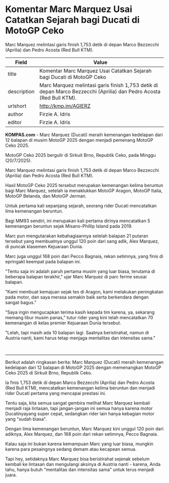 # Komentar Marc Marquez Usai Catatkan Sejarah bagi Ducati di MotoGP Ceko

Marc Marquez melintasi garis finish 1,753 detik di depan Marco Bezzecchi (Aprilia) dan Pedro Acosta (Red Bull KTM).

| Field       | Value                                                       |
|-------------|-------------------------------------------------------------|
| title       | Komentar Marc Marquez Usai Catatkan Sejarah bagi Ducati di MotoGP Ceko |
| description | Marc Marquez melintasi garis finish 1,753 detik di depan Marco Bezzecchi (Aprilia) dan Pedro Acosta (Red Bull KTM). |
| urlshort    | http://kmp.im/AGIERZ |
| author      | Firzie A. Idris |
| editor      | Firzie A. Idris |

**KOMPAS.com** - Marc Marquez (Ducati) meraih kemenangan kedelapan dari 12 balapan di musim MotoGP 2025 dengan menjadi pemenang MotoGP Ceko 2025.

MotoGP Ceko 2025 bergulir di Sirkuit Brno, Republik Ceko, pada Minggu (20/7/2025).

Marc Marquez melintasi garis finish 1,753 detik di depan Marco Bezzecchi (Aprilia) dan Pedro Acosta (Red Bull KTM).

Hasil MotoGP Ceko 2025 tersebut merupakan kemenangan kelima beruntun bagi Marc Marquez, setelah ia menaklukkan MotoGP Aragon, MotoGP Italia, MotoGP Belanda, dan MotoGP Jerman.

Untuk pertama kali sepanjang sejarah, seorang rider Ducati mencatatkan lima kemenangan beruntun.

Bagi MM93 sendiri, ini merupakan kali pertama dirinya mencatatkan 5 kemenangan beruntun sejak Misano-Phillip Island pada 2019.

Marc pun mengutarakan kebahagiaannya setelah balapan 21 putaran tersebut yang membuatnya unggul 120 poin dari sang adik, Alex Marquez, di puncak klasemen Kejuaraan Dunia.

Marc juga unggul 168 poin dari Pecco Bagnaia, rekan setimnya, yang finis di epringakt keempat pada balapan ini.

\"Tentu saja ini adalah paruh pertama musim yang luar biasa, terutama di beberapa balapan terakhir,\" ujar Marc Marquez di parc ferme seusai balapan.

\"Kami membuat kemajuan sejak tes di Aragon, kami melakukan peningkatan pada motor, dan saya merasa semakin baik serta berkendara dengan sangat bagus.\"

\"Saya ingin mengucapkan terima kasih kepada tim karena, ya, sekarang memang libur musim panas,\" tutur rider yang kini telah mencatatkan 70 kemenangan di kelas premier Kejuaraan Dunia tersebut.

\"Lelah, tapi masih ada 10 balapan lagi. Saatnya beristirahat, namun di Austria nanti, kami harus tetap menjaga mentalitas dan intensitas sama.\"

 

---
Berikut adalah ringkasan berita: Marc Marquez (Ducati) meraih kemenangan kedelapan dari 12 balapan di MotoGP 2025 dengan memenangkan MotoGP Ceko 2025 di Sirkuit Brno, Republik Ceko.

 Ia finis 1,753 detik di depan Marco Bezzecchi (Aprilia) dan Pedro Acosta (Red Bull KTM), mencatatkan kemenangan kelima beruntun dan menjadi rider Ducati pertama yang mencapai prestasi ini.



Tentu saja, kita semua sangat gembira melihat Marc Marquez kembali menjadi raja lintasan, tapi jangan-jangan ini semua hanya karena motor Ducatinyayang super cepat, sedangkan rider lain hanya kebagian motor yang "sudah biasa".

 Dengan lima kemenangan beruntun, Marc Marquez kini unggul 120 poin dari adiknya, Alex Marquez, dan 168 poin dari rekan setimnya, Pecco Bagnaia.

 Kalau saja ini bukan karena kemampuan Marc yang luar biasa, mungkin karena para pesaingnya sedang demam atau kecapean semua.

 Tapi hey, setidaknya Marc Marquez bisa beristirahat sejenak sebelum kembali ke lintasan dan mengulangi aksinya di Austria nanti - karena, Anda tahu, hanya butuh "mentalitas dan intensitas sama" untuk terus menjadi juara.
